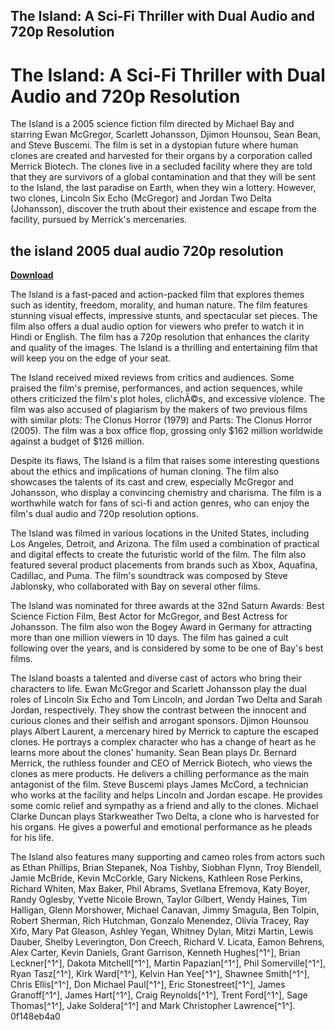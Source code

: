 ## The Island: A Sci-Fi Thriller with Dual Audio and 720p Resolution

  
# The Island: A Sci-Fi Thriller with Dual Audio and 720p Resolution
 
The Island is a 2005 science fiction film directed by Michael Bay and starring Ewan McGregor, Scarlett Johansson, Djimon Hounsou, Sean Bean, and Steve Buscemi. The film is set in a dystopian future where human clones are created and harvested for their organs by a corporation called Merrick Biotech. The clones live in a secluded facility where they are told that they are survivors of a global contamination and that they will be sent to the Island, the last paradise on Earth, when they win a lottery. However, two clones, Lincoln Six Echo (McGregor) and Jordan Two Delta (Johansson), discover the truth about their existence and escape from the facility, pursued by Merrick's mercenaries.
 
## the island 2005 dual audio 720p resolution


[**Download**](https://www.google.com/url?q=https%3A%2F%2Fssurll.com%2F2tKVxM&sa=D&sntz=1&usg=AOvVaw37jF04mIJtxqzE-DPCehvi)

 
The Island is a fast-paced and action-packed film that explores themes such as identity, freedom, morality, and human nature. The film features stunning visual effects, impressive stunts, and spectacular set pieces. The film also offers a dual audio option for viewers who prefer to watch it in Hindi or English. The film has a 720p resolution that enhances the clarity and quality of the images. The Island is a thrilling and entertaining film that will keep you on the edge of your seat.
  
The Island received mixed reviews from critics and audiences. Some praised the film's premise, performances, and action sequences, while others criticized the film's plot holes, clichÃ©s, and excessive violence. The film was also accused of plagiarism by the makers of two previous films with similar plots: The Clonus Horror (1979) and Parts: The Clonus Horror (2005). The film was a box office flop, grossing only $162 million worldwide against a budget of $126 million.
 
Despite its flaws, The Island is a film that raises some interesting questions about the ethics and implications of human cloning. The film also showcases the talents of its cast and crew, especially McGregor and Johansson, who display a convincing chemistry and charisma. The film is a worthwhile watch for fans of sci-fi and action genres, who can enjoy the film's dual audio and 720p resolution options.
  
The Island was filmed in various locations in the United States, including Los Angeles, Detroit, and Arizona. The film used a combination of practical and digital effects to create the futuristic world of the film. The film also featured several product placements from brands such as Xbox, Aquafina, Cadillac, and Puma. The film's soundtrack was composed by Steve Jablonsky, who collaborated with Bay on several other films.
 
The Island was nominated for three awards at the 32nd Saturn Awards: Best Science Fiction Film, Best Actor for McGregor, and Best Actress for Johansson. The film also won the Bogey Award in Germany for attracting more than one million viewers in 10 days. The film has gained a cult following over the years, and is considered by some to be one of Bay's best films.
  
The Island boasts a talented and diverse cast of actors who bring their characters to life. Ewan McGregor and Scarlett Johansson play the dual roles of Lincoln Six Echo and Tom Lincoln, and Jordan Two Delta and Sarah Jordan, respectively. They show the contrast between the innocent and curious clones and their selfish and arrogant sponsors. Djimon Hounsou plays Albert Laurent, a mercenary hired by Merrick to capture the escaped clones. He portrays a complex character who has a change of heart as he learns more about the clones' humanity. Sean Bean plays Dr. Bernard Merrick, the ruthless founder and CEO of Merrick Biotech, who views the clones as mere products. He delivers a chilling performance as the main antagonist of the film. Steve Buscemi plays James McCord, a technician who works at the facility and helps Lincoln and Jordan escape. He provides some comic relief and sympathy as a friend and ally to the clones. Michael Clarke Duncan plays Starkweather Two Delta, a clone who is harvested for his organs. He gives a powerful and emotional performance as he pleads for his life.
 
The Island also features many supporting and cameo roles from actors such as Ethan Phillips, Brian Stepanek, Noa Tishby, Siobhan Flynn, Troy Blendell, Jamie McBride, Kevin McCorkle, Gary Nickens, Kathleen Rose Perkins, Richard Whiten, Max Baker, Phil Abrams, Svetlana Efremova, Katy Boyer, Randy Oglesby, Yvette Nicole Brown, Taylor Gilbert, Wendy Haines, Tim Halligan, Glenn Morshower, Michael Canavan, Jimmy Smagula, Ben Tolpin, Robert Sherman, Rich Hutchman, Gonzalo Menendez, Olivia Tracey, Ray Xifo, Mary Pat Gleason, Ashley Yegan, Whitney Dylan, Mitzi Martin, Lewis Dauber, Shelby Leverington, Don Creech, Richard V. Licata, Eamon Behrens, Alex Carter, Kevin Daniels, Grant Garrison, Kenneth Hughes[^1^], Brian Leckner[^1^], Dakota Mitchell[^1^], Martin Papazian[^1^], Phil Somerville[^1^], Ryan Tasz[^1^], Kirk Ward[^1^], Kelvin Han Yee[^1^], Shawnee Smith[^1^], Chris Ellis[^1^], Don Michael Paul[^1^], Eric Stonestreet[^1^], James Granoff[^1^], James Hart[^1^], Craig Reynolds[^1^], Trent Ford[^1^], Sage Thomas[^1^], Jake Soldera[^1^] and Mark Christopher Lawrence[^1^].
 0f148eb4a0
